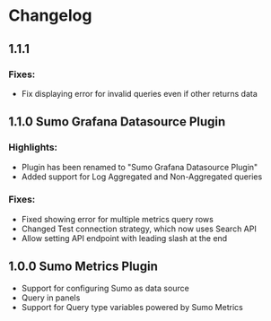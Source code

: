 # Changelog

## 1.1.1 

### Fixes:
- Fix displaying error for invalid queries even if other returns data


## 1.1.0 Sumo Grafana Datasource Plugin

### Highlights:
- Plugin has been renamed to "Sumo Grafana Datasource Plugin"
- Added support for Log Aggregated and Non-Aggregated queries

### Fixes:
- Fixed showing error for multiple metrics query rows
- Changed Test connection strategy, which now uses Search API
- Allow setting API endpoint with leading slash at the end


## 1.0.0 Sumo Metrics Plugin

- Support for configuring Sumo as data source
- Query in panels
- Support for Query type variables powered by Sumo Metrics
